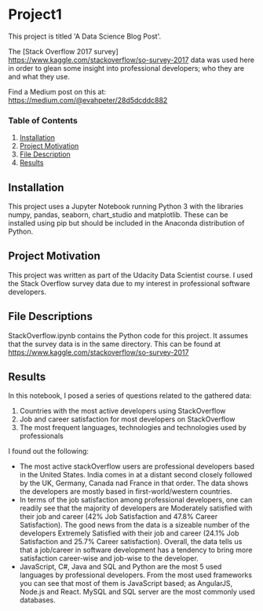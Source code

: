 # Project1

This project is titled 'A Data Science Blog Post'.

The [Stack Overflow 2017 survey] https://www.kaggle.com/stackoverflow/so-survey-2017 data was used here in order to glean some insight into professional developers; who they are and what they use.

Find a Medium post on this at: https://medium.com/@evahpeter/28d5dcddc882

### Table of Contents

1. [Installation](#installation)
2. [Project Motivation](#motivation)
3. [File Description](#files)
4. [Results](#results)


## Installation <a name="installation"></a>
This project uses a Jupyter Notebook running Python 3 with the libraries numpy, pandas, seaborn, chart_studio and matplotlib. These can be installed using pip but should be included in the Anaconda distribution of Python.

## Project Motivation <a name="motivation"></a>
This project was written as part of the Udacity Data Scientist course. I used the Stack Overflow survey data due to my interest in professional software developers.

## File Descriptions <a name="files"></a>
StackOverflow.ipynb contains the Python code for this project.
It assumes that the survey data is in the same directory.
This can be found at https://www.kaggle.com/stackoverflow/so-survey-2017

## Results <a name="results"></a>
In this notebook, I posed a series of questions related to the gathered data:
1. Countries with the most active developers using StackOverflow
2. Job and career satisfaction for most developers on StackOverflow
3. The most frequent languages, technologies and technologies used by professionals

I found out the following:
* The most active stackOverflow users are professional developers based in the United States. India comes in at a distant second closely followed by the UK, Germany, Canada nad France in that order. The data shows the developers are mostly based in first-world/western countries.
* In terms of the job satisfaction among professional developers, one can readily see that the majority of developers are Moderately satisfied with their job and career (42% Job Satisfaction and 47.8% Career Satisfaction). The good news from the data is a sizeable number of the developers Extremely Satisfied with their job and career (24.1% Job Satisfaction and 25.7% Career satisfaction). Overall, the data tells us that a job/career in software development has a tendency to bring more satisfaction career-wise and job-wise to the developer.
* JavaScript, C#, Java and SQL and Python are the most 5 used languages by professional developers. From the most used frameworks you can see that most of them is JavaScript based; as AngularJS, Node.js and React. MySQL and SQL server are the most commonly used databases.  
